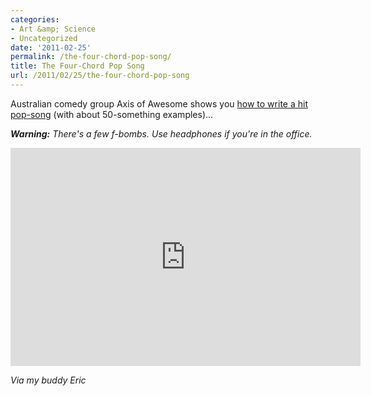 ```yaml
---
categories:
- Art &amp; Science
- Uncategorized
date: '2011-02-25'
permalink: /the-four-chord-pop-song/
title: The Four-Chord Pop Song
url: /2011/02/25/the-four-chord-pop-song
---
```


Australian comedy group Axis of Awesome shows you <a href="https://www.youtube.com/watch?v=5pidokakU4I">how to write a hit pop-song</a> (with about 50-something examples)...

<em><strong>Warning:</strong> There's a few f-bombs. Use headphones if you're in the office.</em>

<p align="center"><iframe title="YouTube video player" width="560" height="349" src="https://www.youtube.com/embed/5pidokakU4I?rel=0" frameborder="0" allowfullscreen></iframe></p>

<em>Via my buddy Eric</em>